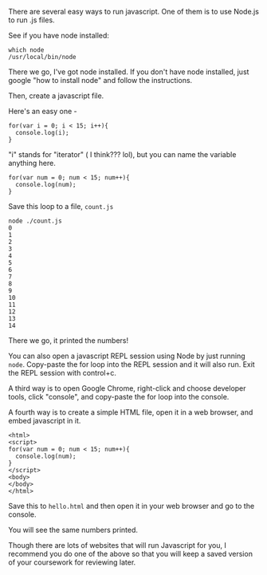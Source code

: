 There are several easy ways to run javascript. One of them is to use Node.js to run .js files.

See if you have node installed:

```
which node
/usr/local/bin/node
```

There we go, I've got node installed. If you don't have node installed, just google "how to install node" and follow the instructions.

Then, create a javascript file.


Here's an easy one - 

```
for(var i = 0; i < 15; i++){
  console.log(i);
}
```

"i" stands for "iterator" ( I think??? lol), but you can name the variable anything here.

```
for(var num = 0; num < 15; num++){
  console.log(num);
}
```

Save this loop to a file, `count.js`

```
node ./count.js
0
1
2
3
4
5
6
7
8
9
10
11
12
13
14
```
There we go, it printed the numbers!

You can also open a javascript REPL session using Node by just running `node`. Copy-paste the for loop into the REPL session and it will also run. Exit the REPL session with control+c.

A third way is to open Google Chrome, right-click and choose developer tools, click "console", and copy-paste the for loop into the console.

A fourth way is to create a simple HTML file, open it in a web browser, and embed javascript in it.

```
<html>
<script>
for(var num = 0; num < 15; num++){
  console.log(num);
}
</script>
<body>
</body>
</html>
```

Save this to `hello.html` and then open it in your web browser and go to the console.

You will see the same numbers printed.

Though there are lots of websites that will run Javascript for you, I recommend you do one of the above so that you will keep a saved version of your coursework for reviewing later.